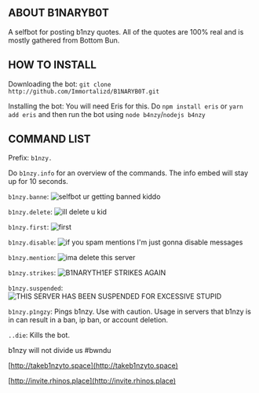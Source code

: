 ## ABOUT B1NARYB0T

A selfbot for posting b1nzy quotes. All of the quotes are 100% real and is mostly gathered from Bottom Bun.

## HOW TO INSTALL

Downloading the bot: `git clone http://github.com/Immortalizd/B1NARYB0T.git`

Installing the bot: You will need Eris for this. Do `npm install eris` or `yarn add eris` and then run the bot using `node b4nzy`/`nodejs b4nzy`

## COMMAND LIST

Prefix: `b1nzy.`

Do `b1nzy.info` for an overview of the commands. The info embed will stay up for 10 seconds.

`b1nzy.banne`: ![selfbot ur getting banned kiddo](http://i.imgur.com/dumNNPR.png)

`b1nzy.delete`: ![ill delete u kid](https://cdn.discordapp.com/attachments/298778712709529603/300670339694985216/unknown.png)

`b1nzy.first`: ![first](http://i.imgur.com/hPJxWj2.png)

`b1nzy.disable`: ![if you spam mentions I'm just gonna disable messages](http://i.imgur.com/bFmevd6.png)

`b1nzy.mention`: ![ima delete this server](http://i.imgur.com/87zPJaJ.png)

`b1nzy.strikes`: ![B1NARYTH1EF STRIKES AGAIN](http://i.imgur.com/bbJFND9.png)

`b1nzy.suspended`: ![THIS SERVER HAS BEEN SUSPENDED FOR EXCESSIVE STUPID](http://i.imgur.com/x6BRydZ.png)

`b1nzy.p1ngzy`: Pings b1nzy. Use with caution. Usage in servers that b1nzy is in can result in a ban, ip ban, or account deletion.

`..die`: Kills the bot.

b1nzy will not divide us \#bwndu

[http://takeb1nzyto.space](http://takeb1nzyto.space)

[http://invite.rhinos.place](http://invite.rhinos.place)
